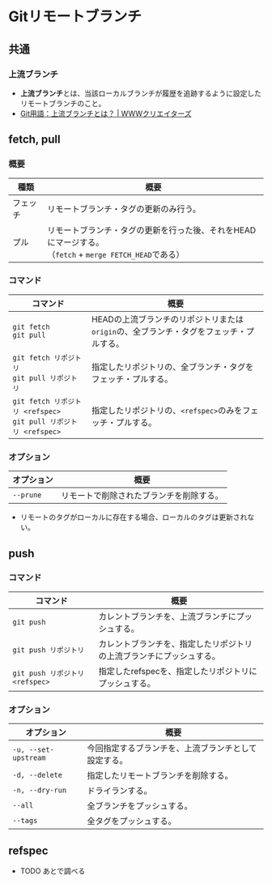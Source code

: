 # Gitリモートブランチ

## 共通

### 上流ブランチ

- **上流ブランチ**とは、当該ローカルブランチが履歴を追跡するように設定したリモートブランチのこと。
- [Git用語：上流ブランチとは？ | WWWクリエイターズ](https://www-creators.com/archives/4931)

## fetch, pull

### 概要

| 種類     | 概要                                                         |
| -------- | ------------------------------------------------------------ |
| フェッチ | リモートブランチ・タグの更新のみ行う。                       |
| プル     | リモートブランチ・タグの更新を行った後、それをHEADにマージする。<br />（`fetch` + `merge FETCH_HEAD`である） |

### コマンド

| コマンド                                                     | 概要                                                         |
| ------------------------------------------------------------ | ------------------------------------------------------------ |
| `git fetch`<br />`git pull`                                  | HEADの上流ブランチのリポジトリまたは`origin`の、全ブランチ・タグをフェッチ・プルする。 |
| `git fetch リポジトリ`<br />`git pull リポジトリ`            | 指定したリポジトリの、全ブランチ・タグをフェッチ・プルする。 |
| `git fetch リポジトリ <refspec>`<br />`git pull リポジトリ <refspec>` | 指定したリポジトリの、`<refspec>`のみをフェッチ・プルする。  |

### オプション

| オプション | 概要                                     |
| ---------- | ---------------------------------------- |
| `--prune`  | リモートで削除されたブランチを削除する。 |

- リモートのタグがローカルに存在する場合、ローカルのタグは更新されない。

## push

### コマンド

| コマンド                        | 概要                                                         |
| ------------------------------- | ------------------------------------------------------------ |
| `git push`                      | カレントブランチを、上流ブランチにプッシュする。             |
| `git push リポジトリ`           | カレントブランチを、指定したリポジトリの上流ブランチにプッシュする。 |
| `git push リポジトリ <refspec>` | 指定したrefspecを、指定したリポジトリにプッシュする。        |

### オプション

| オプション           | 概要                                                 |
| -------------------- | ---------------------------------------------------- |
| `-u, --set-upstream` | 今回指定するブランチを、上流ブランチとして設定する。 |
| `-d, --delete`       | 指定したリモートブランチを削除する。                 |
| `-n, --dry-run`      | ドライランする。                                     |
| `--all`              | 全ブランチをプッシュする。                           |
| `--tags`             | 全タグをプッシュする。                               |

## refspec

- TODO あとで調べる
